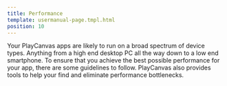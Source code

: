 ```yaml
---
title: Performance
template: usermanual-page.tmpl.html
position: 10
---
```


Your PlayCanvas apps are likely to run on a broad spectrum of device types. Anything from a high end desktop PC all the way down to a low end smartphone. To ensure that you achieve the best possible performance for your app, there are some guidelines to follow. PlayCanvas also provides tools to help your find and eliminate performance bottlenecks.
